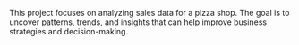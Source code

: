 This project focuses on analyzing sales data for a pizza shop. The goal is to uncover patterns, trends, and insights that can help improve business strategies and decision-making.
